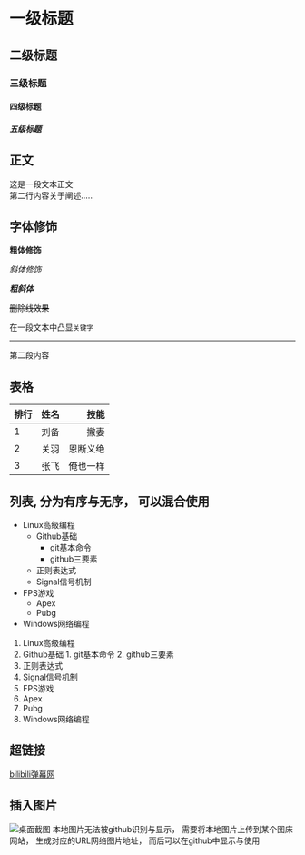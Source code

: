 # 一级标题
## 二级标题
### 三级标题
#### 四级标题
##### 五级标题

## 正文
  这是一段文本正文<br>
第二行内容关于阐述.....<br>

## 字体修饰

**粗体修饰**

*斜体修饰*

***粗斜体***

~~删除线效果~~

在一段文本中凸显`关键字`

-----------------------

第二段内容

## 表格
|排行|姓名|技能|
--|:--:|--:
|1|刘备|撇妻|
|2|关羽|恩断义绝|
|3|张飞|俺也一样|

## 列表, 分为有序与无序， 可以混合使用
* Linux高级编程
  * Github基础
    * git基本命令
    * github三要素
  * 正则表达式
  * Signal信号机制
* FPS游戏
  * Apex
  * Pubg
* Windows网络编程

1. Linux高级编程
  1. Github基础
    1. git基本命令
    2. github三要素
  2. 正则表达式
  3. Signal信号机制
2. FPS游戏
  1. Apex
  2. Pubg
3. Windows网络编程

## 超链接
[bilibili弹幕网](https://www.bilibili.com "点击去世")
## 插入图片
![桌面截图](C://Users//cui88//Desktop//222.jpg "点击复活")
  本地图片无法被github识别与显示， 需要将本地图片上传到某个图床网站， 生成对应的URL网络图片地址， 而后可以在github中显示与使用

